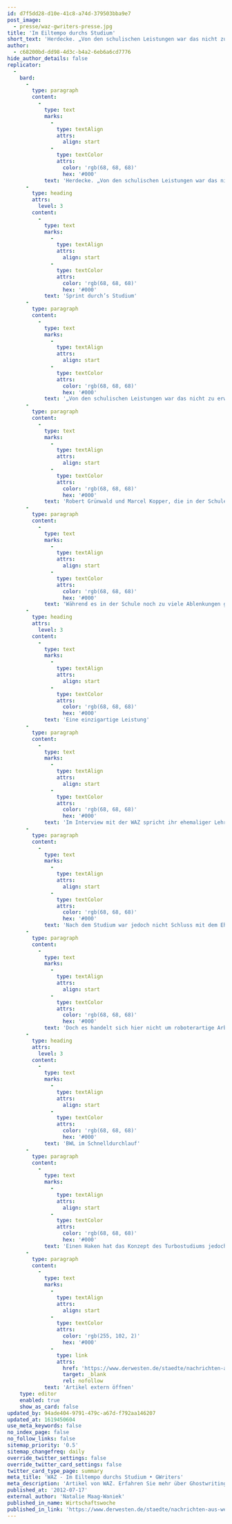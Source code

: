 ```yaml
---
id: d7f5dd28-d10e-41c8-a74d-379503bba9e7
post_image:
  - presse/waz-gwriters-presse.jpg
title: 'Im Eiltempo durchs Studium'
short_text: 'Herdecke. „Von den schulischen Leistungen war das nicht zu erwarten. Überflieger waren beide nicht, eher im Mittelfeld der Leistungen angesiedelt“, erklärt Peter M. Gerigk, Lehrer an der Friedrich-Harkort-Schule.'
author:
  - c68200bd-dd98-4d3c-b4a2-6eb6a6cd7776
hide_author_details: false
replicator:
  -
    bard:
      -
        type: paragraph
        content:
          -
            type: text
            marks:
              -
                type: textAlign
                attrs:
                  align: start
              -
                type: textColor
                attrs:
                  color: 'rgb(68, 68, 68)'
                  hex: '#000'
            text: 'Herdecke. „Von den schulischen Leistungen war das nicht zu erwarten. Überflieger waren beide nicht, eher im Mittelfeld der Leistungen angesiedelt“, erklärt Peter M. Gerigk, Lehrer an der Friedrich-Harkort-Schule.'
      -
        type: heading
        attrs:
          level: 3
        content:
          -
            type: text
            marks:
              -
                type: textAlign
                attrs:
                  align: start
              -
                type: textColor
                attrs:
                  color: 'rgb(68, 68, 68)'
                  hex: '#000'
            text: 'Sprint durch’s Studium'
      -
        type: paragraph
        content:
          -
            type: text
            marks:
              -
                type: textAlign
                attrs:
                  align: start
              -
                type: textColor
                attrs:
                  color: 'rgb(68, 68, 68)'
                  hex: '#000'
            text: '„Von den schulischen Leistungen war das nicht zu erwarten. Überflieger waren beide nicht, eher im Mittelfeld der Leistungen angesiedelt“, erklärt Peter M. Gerigk, Lehrer an der Friedrich-Harkort-Schule gegenüber der WAZ.'
      -
        type: paragraph
        content:
          -
            type: text
            marks:
              -
                type: textAlign
                attrs:
                  align: start
              -
                type: textColor
                attrs:
                  color: 'rgb(68, 68, 68)'
                  hex: '#000'
            text: 'Robert Grünwald und Marcel Kopper, die in der Schule weder zu den Überfliegern gehörten, noch mit anderen Leistungen auffielen, immatrikulierten sich 2009, zeitgleich mit dem Arnsberger Marcel Pohl, an der Fachhochschule für Ökonomie und Management in Dortmund (FOM). Zu diesem Zeitpunkt ahnte keiner der drei, welche Erfolgsgeschichte ihnen bevorstand: Ihr duales Studium, das ein Bachelorstudium über sieben Semester und ein viersemestriges Masterstudium mit einer dreijährigen Berufsausbildung kombiniert, schlossen sie innerhalb von 2 Jahren ab. Ihre Berufsausbildung, die für die meisten schon einen Full-Time-Job darstellt, verkürzten sie ebenfalls von 3 auf anderthalb Jahre. Ihr Erfolgsrezept hierfür war effektives Teamwork. Sie besuchten abwechselnd Lehrveranstaltungen, referierten sich gegenseitig über das gelernte und schrieben 38 Klausuren in einem halben Jahr – und das über ganz Deutschland verteilt.'
      -
        type: paragraph
        content:
          -
            type: text
            marks:
              -
                type: textAlign
                attrs:
                  align: start
              -
                type: textColor
                attrs:
                  color: 'rgb(68, 68, 68)'
                  hex: '#000'
            text: 'Während es in der Schule noch zu viele Ablenkungen gab uns sie sich mit vielem beschäftigen mussten, das sie nicht interessierte, hatten sie jetzt ein klares Ziel vor Augen, denn sie wollten in ihrem Leben nicht zum Durchschnitt gehören, sondern etwas bedeutendes leisten, einen gut bezahlten Job ergattern, ein großes Stück vom Kuchen.'
      -
        type: heading
        attrs:
          level: 3
        content:
          -
            type: text
            marks:
              -
                type: textAlign
                attrs:
                  align: start
              -
                type: textColor
                attrs:
                  color: 'rgb(68, 68, 68)'
                  hex: '#000'
            text: 'Eine einzigartige Leistung'
      -
        type: paragraph
        content:
          -
            type: text
            marks:
              -
                type: textAlign
                attrs:
                  align: start
              -
                type: textColor
                attrs:
                  color: 'rgb(68, 68, 68)'
                  hex: '#000'
            text: 'Im Interview mit der WAZ spricht ihr ehemaliger Lehrer Peter M. Gerigk mit Stolz über Kopper und Grünwald: „Das ist absolut bewundernswert, was aus den beiden geworden ist. Einzigartig in meiner langen Laufbahn als Lehrer.“'
      -
        type: paragraph
        content:
          -
            type: text
            marks:
              -
                type: textAlign
                attrs:
                  align: start
              -
                type: textColor
                attrs:
                  color: 'rgb(68, 68, 68)'
                  hex: '#000'
            text: 'Nach dem Studium war jedoch nicht Schluss mit dem Ehrgeiz, denn während Pohl an die Börse in Frankfurt ging, gründeten Kopper und Grünwald ihr eigenes Unternehmen „GWriters“, welches alle Arten von wissenschaftlichen Texten nach akademischen Ansprüchen erstellt. Sie wollen beruflich und finanziell selbständig arbeiten und ihre Persönlichkeitsentwicklung sei noch nicht abgeschlossen, verdeutlich Robert Grünwald gegenüber der WAZ. Sie wollen sich von Tag zu Tag, von Woche zu Wochen weiterentwickeln und kontinuierlich verbessern. Dies ist der Ehrgeiz, das Trio während des Studiums beflügelte und auch in Zukunft antreiben wird. Durch ihn waren sie in der Lage, während ihres Studiums auf die üblichen Ausschweifungen zu verzichten und knallhart für ihre Ziele zu arbeiten, statt die Unbeschwertheit und Leichtigkeit des Studentenlebens zu genießen.'
      -
        type: paragraph
        content:
          -
            type: text
            marks:
              -
                type: textAlign
                attrs:
                  align: start
              -
                type: textColor
                attrs:
                  color: 'rgb(68, 68, 68)'
                  hex: '#000'
            text: 'Doch es handelt sich hier nicht um roboterartige Arbeitstiere, dank ihrer Selbständigkeit haben sie nun Zeit für Privatleben und um sich auch einmal eine Woche Auszeit zu gönnen. Auch ihre Zukunftspläne beschränken sich nicht auf die Karriere, beide wünschen sich Kinder und Familie, auch wenn dies noch einige Zeit auf sich warten lässt.'
      -
        type: heading
        attrs:
          level: 3
        content:
          -
            type: text
            marks:
              -
                type: textAlign
                attrs:
                  align: start
              -
                type: textColor
                attrs:
                  color: 'rgb(68, 68, 68)'
                  hex: '#000'
            text: 'BWL im Schnelldurchlauf'
      -
        type: paragraph
        content:
          -
            type: text
            marks:
              -
                type: textAlign
                attrs:
                  align: start
              -
                type: textColor
                attrs:
                  color: 'rgb(68, 68, 68)'
                  hex: '#000'
            text: 'Einen Haken hat das Konzept des Turbostudiums jedoch: Peter M. Gerigk stellt im Gespräch mit der WAZ fest, dass es nicht möglich ist, jedes Studium auf eine solche Dauer zu komprimieren. Dass es in der Betriebswirtschaft jedoch ohne Zweifel möglich ist, haben Kopper, Pohl und Grünwald bewiesen.'
      -
        type: paragraph
        content:
          -
            type: text
            marks:
              -
                type: textAlign
                attrs:
                  align: start
              -
                type: textColor
                attrs:
                  color: 'rgb(255, 102, 2)'
                  hex: '#000'
              -
                type: link
                attrs:
                  href: 'https://www.derwesten.de/staedte/nachrichten-aus-wetter-und-herdecke/im-eiltempo-durchs-studium-id6890176.html'
                  target: _blank
                  rel: nofollow
            text: 'Artikel extern öffnen'
    type: editor
    enabled: true
    show_as_card: false
updated_by: 94ade404-9791-479c-a67d-f792aa146207
updated_at: 1619450604
use_meta_keywords: false
no_index_page: false
no_follow_links: false
sitemap_priority: '0.5'
sitemap_changefreq: daily
override_twitter_settings: false
override_twitter_card_settings: false
twitter_card_type_page: summary
meta_title: 'WAZ - Im Eiltempo durchs Studium • GWriters'
meta_description: 'Artikel von WAZ. Erfahren Sie mehr über Ghostwriting und profitieren Sie von unserem Ghostwriting Service.'
published_at: '2012-07-17'
external_author: 'Natalie Maag-Waniek'
published_in_name: Wirtschaftswoche
published_in_link: 'https://www.derwesten.de/staedte/nachrichten-aus-wetter-und-herdecke/im-eiltempo-durchs-studium-id6890176.html'
---
```

